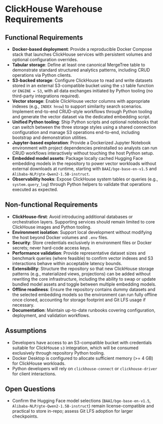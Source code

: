 ClickHouse Warehouse Requirements
=================================

Functional Requirements
-----------------------

- **Docker-based deployment**: Provide a reproducible Docker Compose stack that launches ClickHouse services with persistent volumes and optional configuration overrides.
- **Tabular storage**: Define at least one canonical MergeTree table to demonstrate standard structured analytics patterns, including CRUD operations via Python clients.
- **S3-backed storage**: Configure ClickHouse to read and write datasets stored in an external S3-compatible bucket using the `s3` table function or `ENGINE = S3`, with all data exchanges initiated by Python tooling (no third-party integrations required).
- **Vector storage**: Enable ClickHouse vector columns with appropriate indexes (e.g., `INDEX hnsw`) to support similarity search scenarios. Implement end-to-end CRUD-style workflows through Python tooling and generate the vector dataset via the dedicated embedding script.
- **Unified Python tooling**: Ship Python scripts and optional notebooks that can switch between the three storage styles using a shared connection configuration and manage S3 operations end-to-end, including bootstrap and demonstration utilities.
- **Jupyter-based exploration**: Provide a Dockerized Jupyter Notebook environment with project dependencies preinstalled so analysts can run CRUD workflows interactively without touching the host Python setup.
- **Embedded model assets**: Package locally cached Hugging Face embedding models in the repository to power vector workloads without external downloads at runtime, starting with `BAAI/bge-base-en-v1.5` and `Alibaba-NLP/gte-Qwen2-1.5B-instruct`.
- **Observability hooks**: Expose ClickHouse system tables or queries (e.g., `system.query_log`) through Python helpers to validate that operations executed as expected.

Non-functional Requirements
---------------------------

- **ClickHouse-first**: Avoid introducing additional databases or orchestration layers. Supporting services should remain limited to core ClickHouse images and Python tooling.
- **Environment isolation**: Support local development without modifying the host beyond Docker volumes and `.env` files.
- **Security**: Store credentials exclusively in environment files or Docker secrets; never hard-code access keys.
- **Performance validation**: Provide representative dataset sizes and benchmark queries (where feasible) to confirm vector indexes and S3 interactions behave within acceptable latency bounds.
- **Extensibility**: Structure the repository so that new ClickHouse storage patterns (e.g., materialized views, projections) can be added without rewriting the core infrastructure, including the ability to swap or update bundled model assets and toggle between multiple embedding models.
- **Offline readiness**: Ensure the repository contains dummy datasets and the selected embedding models so the environment can run fully offline once cloned, accounting for storage footprint and Git LFS usage if necessary.
- **Documentation**: Maintain up-to-date runbooks covering configuration, deployment, and validation workflows.

Assumptions
-----------

- Developers have access to an S3-compatible bucket with credentials suitable for ClickHouse `s3` integration, which will be consumed exclusively through repository Python tooling.
- Docker Desktop is configured to allocate sufficient memory (>= 4 GB) for ClickHouse workloads.
- Python developers will rely on `clickhouse-connect` or `clickhouse-driver` for client interactions.

Open Questions
--------------

- Confirm the Hugging Face model selections (`BAAI/bge-base-en-v1.5`, `Alibaba-NLP/gte-Qwen2-1.5B-instruct`) remain license-compatible and practical to store in-repo; assess Git LFS adoption for larger checkpoints.
